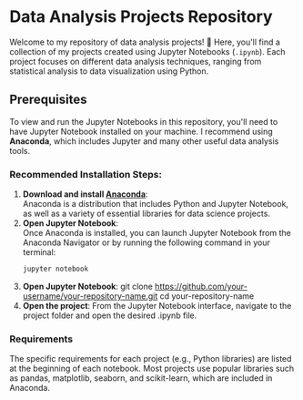 # Data Analysis Projects Repository

Welcome to my repository of data analysis projects! 🚀 Here, you'll find a collection of my projects created using Jupyter Notebooks (`.ipynb`). Each project focuses on different data analysis techniques, ranging from statistical analysis to data visualization using Python.

## Prerequisites

To view and run the Jupyter Notebooks in this repository, you'll need to have Jupyter Notebook installed on your machine. I recommend using **Anaconda**, which includes Jupyter and many other useful data analysis tools.

### Recommended Installation Steps:

1. **Download and install [Anaconda](https://www.anaconda.com/products/distribution)**:  
   Anaconda is a distribution that includes Python and Jupyter Notebook, as well as a variety of essential libraries for data science projects.
2. **Open Jupyter Notebook**:  
   Once Anaconda is installed, you can launch Jupyter Notebook from the Anaconda Navigator or by running the following command in your terminal:
   ```bash
   jupyter notebook
3. **Open Jupyter Notebook**:
   git clone https://github.com/your-username/your-repository-name.git
   cd your-repository-name
4. **Open the project**:
   From the Jupyter Notebook interface, navigate to the project folder and open the desired .ipynb file.

### Requirements
The specific requirements for each project (e.g., Python libraries) are listed at the beginning of each notebook. Most projects use popular libraries such as pandas, matplotlib, seaborn, and scikit-learn, which are included in Anaconda.
